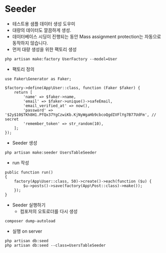# Seeder
- 테스트용 샘플 데이터 생성 도우미
- 대량의 데이터도 깔끔하게 생성.
- 데이터베이스 시딩이 진행되는 동안 Mass assignment protection는 자동으로 동작하지 않습니다.
- 먼저 대량 생성을 위한 팩토리 생성
```
php artisan make:factory UserFactory --model=User
```
- 팩토리 정의
```
use Faker\Generator as Faker;

$factory->define(App\User::class, function (Faker $faker) {
    return [
        'name' => $faker->name,
        'email' => $faker->unique()->safeEmail,
        'email_verified_at' => now(),
        'password' => '$2y$10$TKh8H1.PfQx37YgCzwiKb.KjNyWgaHb9cbcoQgdIVFlYg7B77UdFm', // secret
        'remember_token' => str_random(10),
    ];
});
```
- Seeder 생성
```
php artisan make:seeder UsersTableSeeder
```
- run 작성
```
public function run()
{
    factory(App\User::class, 50)->create()->each(function ($u) {
        $u->posts()->save(factory(App\Post::class)->make());
    });
}
```
- Seeder 실행하기
  - 컴포저의 오토로더를 다시 생성
```
composer dump-autoload
```
  - 실행 on server
```  
php artisan db:seed
php artisan db:seed --class=UsersTableSeeder
```